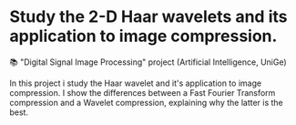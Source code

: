# Study the 2-D Haar wavelets and its application to image compression.

📚 "Digital Signal Image Processing" project (Artificial Intelligence, UniGe)

In this project i study the Haar wavelet and it's application to image compression. I show the differences between a Fast Fourier Transform compression and a Wavelet compression, explaining why the latter is the best.

